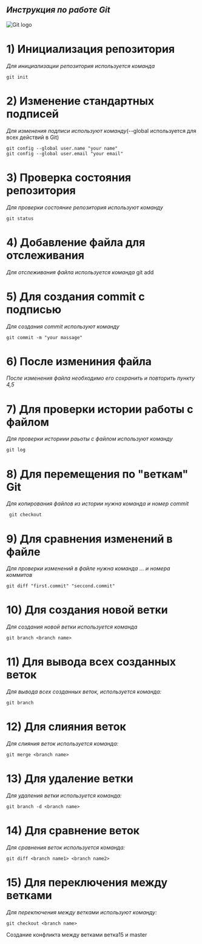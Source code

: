 ## *Инструкция по работе Git*

![Git logo](Git-logo-2Color.png)

# 1) Инициализация репозитория

*Для инициализации репозитория используется команда* 
    
    git init

# 2) Изменение стандартных подписей

*Для изменения подписи используют команду*(--global используется для всех действий в Git)

    git config --global user.name "your name"
    git config --global user.email "your email"

# 3) Проверка состояния репозитория 

*Для проверки состояние репозитория используют команду*

    git status 

# 4) Добавление файла для отслеживания

*Для отслеживания файла используется команда*
    git add

# 5) Для создания commit с подписью

*Для создания commit используют команду*

    git commit -m "your massage"

# 6) После измениния файла

*После изменения файла необходимо его сохранить и повторить пункту 4,5*

# 7) Для проверки истории работы с файлом 

*Для проверки историии раьоты с файлом используют команду*

    git log

# 8) Для перемещения по "веткам"  Git

*Для копирования файлов из истории нужна команда и номер commit*

     git checkout

# 9) Для сравнения изменений в файле

*Для проверки изменений в файле нужна команда ... и номера коммитов*

    git diff "first.commit" "seccond.commit"

# 10) Для создания новой ветки

*Для создания новой ветки используется команда*

    git branch <branch name>

# 11) Для вывода всех созданных веток

*Для вывода всех созданных веток, используется команда:*

    git branch

# 12) Для слияния веток 

*Для слияния веток используется команда:*

    git merge <branch name>

# 13) Для удаление ветки

*Для удаления ветки используется команда:*

    git branch -d <branch name>

# 14) Для сравнение веток 

*Для сравнения веток используется команда:*

    git diff <branch name1> <branch name2>

# 15) Для переключения между ветками

*Для переключения между ветками используют команду:*

    git checkout <branch name>

Создание конфликта между ветками ветка15 и master